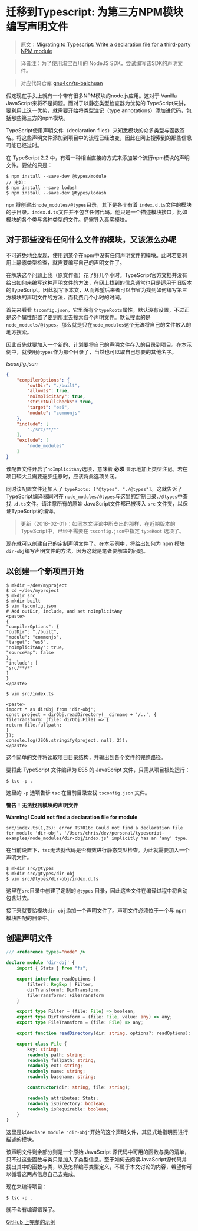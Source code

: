 # 迁移到Typescript: 为第三方NPM模块编写声明文件

> 原文：[Migrating to Typescript: Write a declaration file for a third-party NPM module](https://medium.com/@chris_72272/migrating-to-typescript-write-a-declaration-file-for-a-third-party-npm-module-b1f75808ed2)

> 译者注：为了使用淘宝百川的 NodeJS SDK，尝试编写该SDK的声明文件。

> 对应代码仓库 [gnu4cn/ts-baichuan](https://github.com/gnu4cn/ts-baichuan)


假定现在手头上就有一个带有很多NPM模块的node.js应用。这对于 Vanilla JavaScript来将不是问题。而对于以静态类型检查器为优势的 TypeScript来讲，要利用上这一优势，就需要开始将类型注记（type annotations）添加进代码，包括那些第三方的npm模块。

TypeScript使用声明文件（declaration files）来知悉模块的众多类型与函数签名。将这些声明文件添加到项目中的流程已经改变，因此在网上搜索到的那些信息可能已经过时。

在 TypeScript 2.2 中，有着一种相当直接的方式来添加某个流行npm模块的声明文件。要做的只是：

```console
$ npm install --save-dev @types/module
// 比如：
$ npm install --save lodash
$ npm install --save-dev @types/lodash
```

`npm` 将创建出`node_modules/@types`目录，其下是各个有着 `index.d.ts`文件的模块的子目录。`index.d.ts`文件并不包含任何代码。他只是一个描述模块接口，比如模块的各个类与各种类型的文件。仍需导入真实模块。

## 对于那些没有任何什么文件的模块，又该怎么办呢

不可避免地会发现，使用到某个在npm中没有任何声明文件的模块。此时若要利用上静态类型检查，就需要编写自己的声明文件了。

在解决这个问题上我（原文作者）花了好几个小时。TypeScript官方文档并没有给出如何来编写这种声明文件的方法，在网上找到的信息通常也只是适用于旧版本的TypeScript。因此就写下本文，从而希望后来者可以节省为找到如何编写第三方模块的声明文件的方法，而耗费几个小时的时间。

首先来看看 `tsconfig.json`，它里面有个`typeRoots`属性，默认没有设置，不过正是这个属性配置了要到那里去搜索各个声明文件。默认搜索的是`node_moduels/@types`。那么就是只在`node_modules`这个无法将自己的文件放入的地方搜索。

因此首先就要加入一个新的、计划要将自己的声明文件存入的目录到项目。在本示例中，就使用`@types`作为那个目录了，当然也可以取自己想要的其他名字。

_tsconfig.json_

```json
{
    "compilerOptions": {
        "outDir": "./built",
        "allowJs": true,
        "noImplicitAny": true,
        "strictNullChecks": true,
        "target": "es6",
        "module": "commonjs"
    },
    "include": [
        "./src/**/*"
    ],
    "exclude": [
        "node_modules"
    ]
}
```

该配置文件开启了`noImplicitAny`选项，意味着 __必须__ 显示地加上类型注记。若在项目较大且需要逐步迁移时，应该将此选项关闭。

同时该配置文件还加入了 `typeRoots: ["@types", "./@types"]`。这就告诉了 TypeScript编译器同时在 `node_modules/@types`与这里的定制目录`./@types`中查找 `.d.ts`文件。请注意所有的原始 JavaScript文件都已被移入 `src` 文件夹，以保证TypeScript的编译。


> 更新（2018-02-01）：如同本文评论中所支出的那样，在近期版本的TypeScript中，已经不需要在 `tsconfig.json`中指定 `typeRoot` 选项了。


现在就可以创建自己的定制声明文件了。在本示例中，将给出如何为 npm 模块`dir-obj`编写声明文件的方法，因为这就是笔者要解决的问题。

## 以创建一个新项目开始

```console
$ mkdir ~/dev/myproject
$ cd ~/dev/myproject
$ mkdir src
$ mkdir built
$ vim tsconfig.json
# Add outDir, include, and set noImplicitAny
<paste>
{
"compilerOptions": {
"outDir": "./built",
"module": "commonjs",
"target": "es6",
"noImplicitAny": true,
"sourceMap": false
},
"include": [
"src/**/*"
]
}
</paste>

$ vim src/index.ts

<paste>
import * as dirObj from 'dir-obj';
const project = dirObj.readDirectory(__dirname + '/..', {
fileTransform: (file: dirObj.File) => {
return file.fullpath;
}
});
console.log(JSON.stringify(project, null, 2));
</paste>
```

这个简单的文件将读取项目目录结构，并输出到各个文件的完整路径。

要将此 TypeScript 文件编译为 ES5 的 JavaScript 文件，只需从项目根处运行：

```console
$ tsc -p .
```

这里的 `-p` 选项告诉 `tsc` 在当前目录查找 `tsconfig.json` 文件。

__警告！无法找到模块的声明文件__

__Warning! Could not find a declaration file for module__


```console
src/index.ts(1,25): error TS7016: Could not find a declaration file for module 'dir-obj'. '/Users/chris/dev/personal/typescript-examples/node_modules/dir-obj/index.js' implicitly has an 'any' type.
```

在当前设置下，`tsc`无法就代码是否有效进行静态类型检查。为此就需要加入一个声明文件。

```console
$ mkdir src/@types
$ mkdir src/@types/dir-obj
$ vim src/@types/dir-obj/index.d.ts
```

这里在`src`目录中创建了定制的 `@types` 目录，因此这些文件在编译过程中将自动包含进去。

接下来就要给模块`dir-obj`添加一个声明文件了。声明文件必须位于一个与 npm 模块匹配的目录中。


## 创建声明文件

```typescript
/// <reference types="node" />

declare module 'dir-obj' {
    import { Stats } from "fs";

    export interface readOptions {
        filter?: RegExp | Filter,
        dirTransform?: DirTransform,
        fileTransform?: FileTransform
    }

    export type Filter = (file: File) => boolean;
    export type DirTransform = (file: File, value: any) => any;
    export type FileTransform = (file: File) => any;

    export function readDirectory(dir: string, options?: readOptions): object;

    export class File {
        key: string;
        readonly path: string;
        readonly fullpath: string;
        readonly ext: string;
        readonly name: string;
        readonly basename: string;

        constructor(dir: string, file: string);

        readonly attributes: Stats;
        readonly isDirectory: boolean;
        readonly isRequirable: boolean;
    }
}
```

这里是以`declare module 'dir-obj'`开始的这个声明文件，其显式地指明要进行描述的模块。

该声明文件剩余部分则是一个原始 JavaScript 源代码中可用的函数与类的清单，只不过这些函数与类只是加入了类型信息。至于如何去阅读JavaScript源代码并找出其中的函数与类，以及怎样编写类型定义，不属于本文讨论的内容，希望你可以循着这两点信息自己去完成。

现在来编译项目：

```console
$ tsc -p .
```

就不会有编译错误了。

[GitHub 上完整的示例](https://github.com/cjthompson/typescript-examples)
